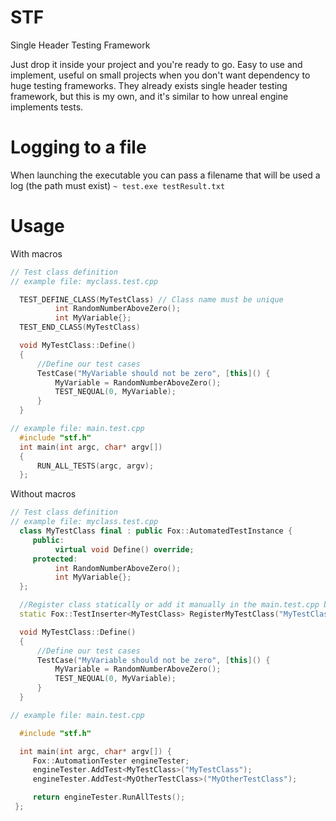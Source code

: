 # STF
Single Header Testing Framework

Just drop it inside your project and you're ready to go.
Easy to use and implement, useful on small projects when you don't want dependency to huge testing frameworks.
They already exists single header testing framework, but this is my own, and it's similar to how unreal engine implements tests.

# Logging to a file
When launching the executable you can pass a filename that will be used a log (the path must exist)
`~ test.exe testResult.txt`

# Usage

With macros
```cpp
// Test class definition
// example file: myclass.test.cpp

  TEST_DEFINE_CLASS(MyTestClass) // Class name must be unique
          int RandomNumberAboveZero();
          int MyVariable{};
  TEST_END_CLASS(MyTestClass)

  void MyTestClass::Define()
  {
      //Define our test cases
      TestCase("MyVariable should not be zero", [this]() {
          MyVariable = RandomNumberAboveZero();
          TEST_NEQUAL(0, MyVariable);
      }
  }

// example file: main.test.cpp
  #include "stf.h"
  int main(int argc, char* argv[])
  {
      RUN_ALL_TESTS(argc, argv);
  };
```

Without macros
```cpp
// Test class definition
// example file: myclass.test.cpp
  class MyTestClass final : public Fox::AutomatedTestInstance {
     public:
          virtual void Define() override;
     protected:
          int RandomNumberAboveZero();
          int MyVariable{};
  };

  //Register class statically or add it manually in the main.test.cpp but not both
  static Fox::TestInserter<MyTestClass> RegisterMyTestClass("MyTestClass");

  void MyTestClass::Define()
  {
      //Define our test cases
      TestCase("MyVariable should not be zero", [this]() {
          MyVariable = RandomNumberAboveZero();
          TEST_NEQUAL(0, MyVariable);
      }
  }

// example file: main.test.cpp

  #include "stf.h"

  int main(int argc, char* argv[]) {
     Fox::AutomationTester engineTester;
     engineTester.AddTest<MyTestClass>("MyTestClass");
     engineTester.AddTest<MyOtherTestClass>("MyOtherTestClass");

     return engineTester.RunAllTests();
 };
```


